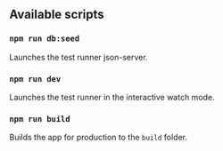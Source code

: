 
## Available scripts

### `npm run db:seed`
Launches the test runner json-server.

### `npm run dev`
Launches the test runner in the interactive watch mode.

### `npm run build`
Builds the app for production to the `build` folder.
